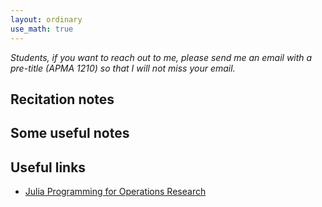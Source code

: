 ```yaml
---
layout: ordinary
use_math: true 
---
```


*Students, if you want to reach out to me, please send me an email with a pre-title (APMA 1210) so that I will not miss your email.*


## Recitation notes

## Some useful notes

## Useful links

- [Julia Programming for Operations Research](https://www.chkwon.net/julia/#julia-programming-for-operations-research-2nd-edition)
